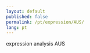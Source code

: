 ```yaml
---
layout: default
published: false
permalink: /pt/expression/AUS/
lang: pt
---
```


expression analysis AUS
